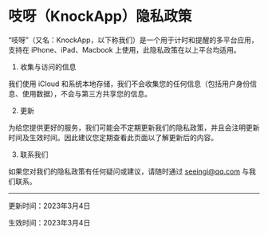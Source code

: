# 吱呀（KnockApp）隐私政策

“吱呀”（又名：KnockApp，以下称我们）是一个用于计时和提醒的多平台应用，支持在 iPhone、iPad、Macbook 上使用，此隐私政策在以上平台均适用。

1. 收集与访问的信息

我们使用 iCloud 和系统本地存储，我们不会收集您的任何信息（包括用户身份信息、使用数据），不会与第三方共享您的信息。

2. 更新

为给您提供更好的服务，我们可能会不定期更新我们的隐私政策，并且会注明更新时间及生效时间。因此建议您定期查看此页面以了解更新后的内容。

3. 联系我们

如果您对我们的隐私政策有任何疑问或建议，请随时通过 seeingi@qq.com 与我们联系。

---

更新时间：2023年3月4日

生效时间：2023年3月4日